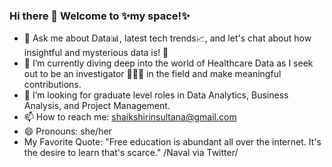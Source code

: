 ### Hi there 👋 Welcome to ✨my space!✨
- 💬 Ask me about Data📊, latest tech trends📈, and let's chat about how insightful and mysterious data is! 👀
- 🌱 I’m currently diving deep into the world of Healthcare Data as I seek out to be an investigator 🕵🏻‍♀️ in the field and make meaningful contributions.
- 🤔 I’m looking for graduate level roles in Data Analytics, Business Analysis, and Project Management.
- 📫 How to reach me: shaikshirinsultana@gmail.com
- 😄 Pronouns: she/her
- My Favorite Quote: "Free education is abundant all over the internet. It's the desire to learn that's scarce." /Naval via Twitter/
